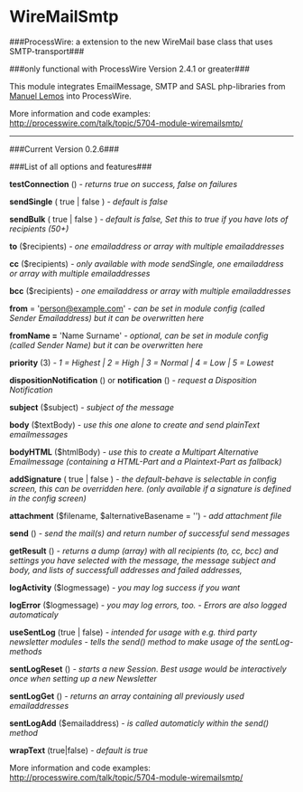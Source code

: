 WireMailSmtp
============

###ProcessWire: a extension to the new WireMail base class that uses SMTP-transport###

###only functional with ProcessWire Version 2.4.1 or greater###

This module integrates EmailMessage, SMTP and SASL php-libraries from [Manuel Lemos](http://www.phpclasses.org/browse/author/1.html) into ProcessWire.


More information and code examples: http://processwire.com/talk/topic/5704-module-wiremailsmtp/

---


###Current Version 0.2.6###


###List of all options and features###

**testConnection** () *- returns true on success, false on failures*


**sendSingle** ( true | false ) *- default is false*

**sendBulk** ( true | false ) *- default is false, Set this to true if you have lots of recipients (50+)*


**to** ($recipients) *- one emailaddress or array with multiple emailaddresses*

**cc** ($recipients) *- only available with mode sendSingle, one emailaddress or array with multiple emailaddresses*

**bcc** ($recipients) *- one emailaddress or array with multiple emailaddresses*



**from** = 'person@example.com' *- can be set in module config (called Sender Emailaddress) but it can be overwritten here*

**fromName =** 'Name Surname' *- optional, can be set in module config (called Sender Name) but it can be overwritten here*


**priority** (3) *- 1 = Highest | 2 = High | 3 = Normal | 4 = Low | 5 = Lowest*

**dispositionNotification** () or **notification** ()  *- request a Disposition Notification*


**subject** ($subject) *- subject of the message*

**body** ($textBody) *- use this one alone to create and send plainText emailmessages*

**bodyHTML** ($htmlBody) *- use this to create a Multipart Alternative Emailmessage (containing a HTML-Part and a Plaintext-Part as fallback)*

**addSignature** ( true | false ) *- the default-behave is selectable in config screen, this can be overridden here. (only available if a signature is defined in the config screen)*

**attachment** ($filename, $alternativeBasename = '') *- add attachment file*


**send** () *- send the mail(s) and return number of successful send messages*


**getResult** () *- returns a dump (array) with all recipients (to, cc, bcc) and settings you have selected with the message, the message subject and body, and lists of successfull addresses and failed addresses,*


**logActivity** ($logmessage) *- you may log success if you want*

**logError** ($logmessage) *- you may log errors, too. - Errors are also logged automaticaly*


**useSentLog** (true | false) *- intended for usage with e.g. third party newsletter modules - tells the send() method to make usage of the sentLog-methods*

**sentLogReset** ()  *- starts a new Session. Best usage would be interactively once when setting up a new Newsletter*

**sentLogGet** ()  *- returns an array containing all previously used emailaddresses*

**sentLogAdd** ($emailaddress)  *- is called automaticly within the send() method*

**wrapText** (true|false) *- default is true*



More information and code examples: http://processwire.com/talk/topic/5704-module-wiremailsmtp/
